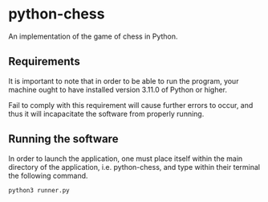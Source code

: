 # python-chess
An implementation of the game of chess in Python.

## Requirements

It is important to note that in order to be able to run the program, your machine ought to have installed version 3.11.0 of Python or higher.

Fail to comply with this requirement will cause further errors to occur, and thus it will incapacitate the software from properly running.

## Running the software

In order to launch the application, one must place itself within the main directory of the application, i.e. python-chess, and type within their terminal the following command.

```bash
python3 runner.py
```
